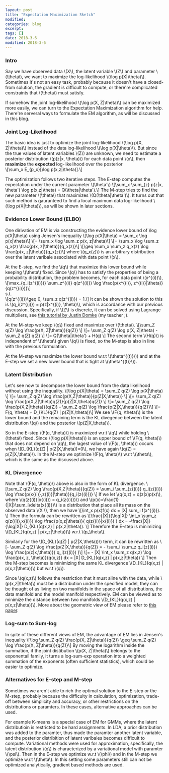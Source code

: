 ```yaml
---
layout: post
title: "Expectation Maximization Sketch"
modified:
categories: blog
excerpt:
tags: []
date: 2018-3-6
modified: 2018-3-6
---
```


### Intro
Say we have observed data \\(X\\), the latent variable \\(Z\\) and parameter \\(\theta\\), we want to maximize the log-likelihood \\(\log p(X\|\theta)\\).  Sometimes it's not an easy task, probably because it doesn't have a closed-from solution, the gradient is difficult to compute, or there're complicated constraints that \\(\theta\\) must satisfy. 

If somehow the joint log-likelihood \\(\log p(X, Z\|\theta)\\) can be maximized more easily, we can turn to the Expectation Maximization algorithm for help. There're serveral ways to formulate the EM algorithm, as will be discussed in this blog.

### Joint Log-Likelihood
The basic idea is just to optimize the joint log-likelihood \\(\log p(X, Z\|\theta)\\) instead of the data log-likelihood \\(\log p(X\|\theta)\\). But since the true values of latent variables \\(Z\\) are unknown, we need to estimate a posterior distribution \\(p(z|x, \theta)\\) for each data point \\(x\\), then **maximize** the **expected** log-likelihood over the posterior  
\\[\sum_x E_{p_x}[\log p(x,z|\theta)].\\]  

The optimization follows two iterative steps. The E-step computes the expectation under the current parameter \\(\theta'\\)
\\[\sum_x \sum_{z} p(z|x, \theta') \log p(x,z|\theta) = Q(\theta|\theta').\\]
The M-step tries to find the new parameter \\(\theta\\) that maximizes \\(Q(\theta|\theta')\\). It turns out that such method is gauranteed to find a local maximum data log-likelihood \\(\log p(X\|\theta)\\), as will be shown in later sections.

### Evidence Lower Bound (ELBO)
One dirivation of EM is via constructing the evidence lower bound of \log p(X\|\theta) using Jensen's inequality
\\[\log p(X\|\theta) = \sum_x \log p(x\|\theta)\\]
\\[= \sum_x \log \sum_z p(x, z\|\theta)\\]
\\[= \sum_x \log \sum_z q_x(z) \frac{p(x, z\|\theta)}{q_x(z)}\\]
\\[\geq \sum_x \sum_z q_x(z) \log \frac{p(x, z\|\theta)}{q_x(z)}\\]
where \\(q_x(z)\\) is an arbitrary distribution over the latent varibale associated with data point \\(x\\).

At the E-step, we find the \\(q\\) that maximize this lower bound while keeping \\(\theta\\) fixed. Since \\(q\\) has to satisfy the properties of being a probability distribution, the problem becomes, for each data point \\(x^{(i)}\\),
\\[\max_{q_i(z^{(i)})} \sum_z^{(i)} q(z^{(i)}) \log \frac{p(x^{(i)}, z^{(i)}\|\theta)}{q(z^{(i)})}\\]  
s.t.  
\\[q(z^{(i)})\geq 0, \sum_z q(z^{(i)}) = 1.\\]
It can be shown the solution to this is \\(q_i(z^{(i)}) = p(z|x^{(i)}, \theta)\\), which is accordance with our previous discussion. Specifically, if \\(Z\\) is discrete, it can be solved using Lagrange multipliers, see [this tutorial by Justin Domke](https://www.ics.uci.edu/~smyth/courses/cs274/readings/domke_notes_on_EM.pdf) (my teacher ;).

At the M-step we keep \\(q\\) fixed and maximize over \\(\theta\\).
\\[\sum_Z q(Z) \log \frac{p(X, Z\|\theta)}{q(Z)} \\]
\\[= \sum_Z q(Z) \log p(X, Z\|\theta) - \sum_Z q(Z) q(Z) \\]
\\[= Q(\theta|\theta') + H(q) \\]
The second term \\(H(q)\\) is independent of \\(\theta\\) given \\(q\\) is fixed, so the M-step is also in line with the previous formulation.

At the M-step we maximize the lower bound w.r.t \\(\theta^{(t)}\\)) and at the E-step we set a new lower bound that is tight at \\(\theta^{(t)}\\)).

### Latent Distribution
Let's see now to decompose the lower bound from the data likelihood without using the inequality.
\\[\log p(X\|\theta) = \sum_Z q(Z) \log p(X\|\theta) \\]
\\[= \sum_Z q(Z) \log \frac{p(X,Z\|\theta)}{p(Z\|X,\theta)} \\]
\\[= \sum_Z q(Z) \log \frac{p(X,Z\|\theta)q(Z)}{p(Z\|X,\theta)q(Z)} \\]
\\[= \sum_Z q(Z) \log \frac{p(X,Z\|\theta)}{q(Z)} - \sum_Z q(Z) \log \frac{p(Z\|X,\theta)}{q(Z)}\\]
\\[= F(q, \theta) + D_{KL}(q(Z) \| p(Z\|X,\theta))\\]
We see \\(F(q, \theta)\\) is the lower bound and the remaining term is the KL divegence between the latent distribution \\(q\\) and the posterior \\(p(Z\|X,\theta)\\). 

So in the E-step \\(F(q, \theta)\\) is maximized w.r.t \\(q\\) while holding \\(\theta\\) fixed. Since \\(\log p(X\|\theta)\\) is an upper bound of \\(F(q, \theta)\\) that does not depend on \\(q\\), the lagest value of \\(F(q, \theta)\\) occurs when \\(D_{KL}(q(Z) \| p(Z\|X,\theta))=0\\), we have again \\(q(Z) = p(Z\|X,\theta)\\). In the M-step we optimize \\(F(q, \theta)\\) w.r.t \\(\theta\\), which is the same as the discussed above.

### KL Divergence
Note that \\(F(q, \theta)\\) above is also in the form of KL divergence.
\\[\sum_Z q(Z) \log \frac{p(X,Z\|\theta)}{q(Z)} = \sum_i \sum_{z{(i)}} q_i(z{(i)}) \log \frac{p(x{(i)},z{(i)}\|\theta)}{q_i(z{(i)})} \\]
If we let \\(q(x,z) = q(z\|x)p(x)\\), where \\(q(z{(i)}\|x{(i)}) = q_i(z{(i)})\\) and \\(p(x)=\frac{1}{\|X\|}\sum_i\delta(x{(i)})\\) is a distribution that place all its mass on the observed data \\(X \\), then we have
\\[\int_x p(x)f(x) dx = \|X\| sum_i f(x^{(i)}). \\]
Then the formula can be rewritten as 
\\[\frac{\|X\|}{\log\|X\|} \int_x \sum_z q(z{(i)},x{(i)}) \log \frac{p(x,z\|\theta)}{ q(z{(i)}\|x{(i)}) } dx  = -\frac{\|X\|}{\log\|X\|} D_{KL}(q(x,z) \| p(x,z\|\theta)). \\]
Therefore the E-step is minimizing \\(D_{KL}(q(x,z) \| p(x,z\|\theta))\\) w.r.t \\(p_\theta\\).

Similarly for the \\(D_{KL}(q(Z) \| p(Z\|X,\theta))\\) term, it can be rewritten as 
\\[- \sum_Z q(Z) \log \frac{p(Z\|X,\theta)}{q(Z)} = - \sum_i \sum_z q_i(z{(i)}) \log \frac{p(z\|x,\theta)}{ q_i(z{(i)}) }\\]
\\[= - \|X\| \int_x \sum_z q(x,z) \log \frac{p(x, z, \theta)}{q(x,z)} dx = \|X\| D_{KL}(q(x,z) \| p(x,z\|\theta)) \\]
Then the M-step becomes is minimizing the same KL divergence \\(D_{KL}(q(x,z) \| p(x,z\|\theta))\\) but w.r.t \\(q\\). 

Since \\(q(x,z)\\) follows the restriction that it must aline with the data, while \\(p(x,z\|\theta)\\) must be a distribution under the specified model, they can be thought of as living on two manifolds in the space of all distributions, the data manifold and the model manifold respectively. EM can be viewed as to minimize the distance between two manifolds \\(D_{KL}(q(x,z) \| p(x,z\|\theta))\\). More about the geometric view of EM please refer to [this paper](http://mi.eng.cam.ac.uk/~wjb31/PUBS/igmlc.ciss96.pdf).

### Log-sum to Sum-log
In spite of these different views of EM, the advantage of EM lies in Jensen's inequality
\\[\log \sum_Z q(Z) \frac{p(X, Z\|\theta)}{q(Z)} \geq \sum_Z q(Z) \log \frac{p(X, Z\|\theta)}{q(Z)}\\]
By moving the logarithm inside the summation, if the joint distibution \\(p(X, Z\|\theta)\\) belongs to the exponentail family, it turns a log-sum-exp operation into a weighted summation of the exponents (often sufficient statistics), which could be easier to optimize.

### Alternatives for E-step and M-step
Sometimes we aren't able to rich the optimal solution to the E-step or the M-step, probably because the difficulty in calculation, optimization, trade-off between simplicity and accuracy, or other restrictions on the distributions or paramters. In these cases, alternative approaches can be used.

For example K-means is a special case of EM for GMMs, where the latent distributioin is restricted to be hard assignments. In LDA, a prior distribution was added to the paramter, thus made the paramter another latent variable, and the posterior distribition of latent varibales becomes difficult to compute. Variational methods were used for approximation, specifically, the latent distribution \\(q\\) is characterized by a variational model with paramter \\(\psi\\). Then in the E-step we optimize w.r.t \\(\phi\\) and in the M-step we optimize w.r.t \\(\theta\\). In this setting some parameters still can not be optimized analytically, gradient based methods are used.
